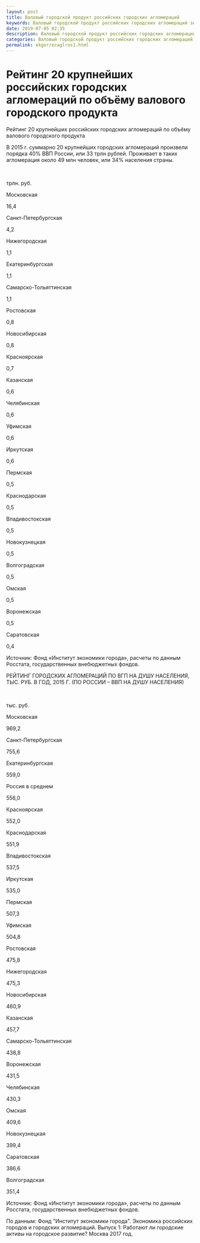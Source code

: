 ```yaml
---
layout: post
title: Валовый городской продукт российских городских агломераций 
keywords: Валовый городской продукт российских городских агломераций экономика городов России 
date: 2019-07-05 02:35
description: Валовый городской продукт российских городских агломераций 
categories: Валовый городской продукт российских городских агломераций 
permalink: ekgor/ecaglros1.html
---
```


# Рейтинг 20 крупнейших российских городских агломераций по объёму валового городского продукта 

			

Рейтинг 20 крупнейших российских городских агломераций по объёму валового городского продукта 

				
В 2015 г. суммарно 20 крупнейших городских агломераций произвели порядка 40% ВВП России, или 33 трлн рублей. Проживает в таких агломерация около 49 млн человек, или 34% населения страны.








 


трлн. руб.






Московская


16,4






Санкт-Петербургская


4,2






Нижегородская


1,1






Екатеринбургская


1,1






Самарско-Тольяттинская


1,1






Ростовская


0,8






Новосибирская 


0,8






Красноярская


0,7






Казанская


0,6






Челябинская


0,6






Уфимская


0,6






Иркутская


0,6






Пермская


0,5






Краснодарская


0,5






Владивостокская


0,5






Новокузнецкая


0,5






Волгоградская


0,5






Омская


0,5






Воронежская


0,5






Саратовская


0,4








Источник: Фонд «Институт экономики города», расчеты по данным Росстата, государственных внебюджетных фондов.

	

РЕЙТИНГ ГОРОДСКИХ АГЛОМЕРАЦИЙ ПО ВГП НА ДУШУ НАСЕЛЕНИЯ, ТЫС. РУБ. В ГОД, 2015 Г. (ПО РОССИИ – ВВП НА ДУШУ НАСЕЛЕНИЯ)
	
	






 


тыс. руб.






Московская


969,2






Санкт-Петербургская


755,6






Екатеринбургская


559,0






Россия в среднем


556,0






Красноярская


552,0






Краснодарская


551,9






Владивостокская


537,5






Иркутская


535,0






Пермская


507,3






Уфимская


504,8






Ростовская


475,8






Нижегородская


475,3






Новосибирская 


460,9






Казанская


457,7






Самарско-Тольяттинская


438,8






Воронежская


431,5






Челябинская


430,3






Омская


409,6






Новокузнецкая


399,4






Саратовская


386,6






Волгоградская


351,4







	
Источник: Фонд «Институт экономики города», расчеты по данным Росстата, государственных внебюджетных фондов.

	
	
По данным:  Фонд &#34;Институт экономики города&#34;. Экономика российских городов и городских агломераций. Выпуск 1: Работают ли городские активы на городское развитие? Москва 2017 год.

	
			
